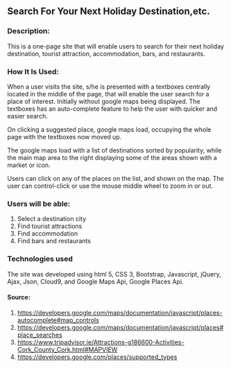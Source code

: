 ## Search For Your Next Holiday Destination,etc.

### Description:
This is a one-page site that will enable users to search for their next holiday destination, tourist attraction, accommodation, bars, and restaurants.

### How It Is Used:
When a user visits the site, s/he is presented with a textboxes centrally located in the middle of the page, that will enable the user search for a place of interest. Initially without google maps being displayed.
The textboxes has an auto-complete feature to help the user with quicker and easier search.

On clicking a suggested place,  google maps load, occupying the whole page with the textboxes now moved up.

The google maps load with a list of destinations sorted by popularity, while the main map area to the right displaying some of the areas shown with a market or icon.

Users can click on any of the places on the list, and shown on the map. The user can control-click or use the mouse middle wheel to zoom in or out.

### Users will be able:
1. Select a destination city
2. Find tourist attractions
3. Find accommodation
4. Find bars and restaurants

### Technologies used
The site was developed using html 5, CSS 3, Bootstrap, Javascript, jQuery, Ajax, Json, Cloud9, and Google Maps Api, Google Places Api.

#### Source:
1. https://developers.google.com/maps/documentation/javascript/places-autocomplete#map_controls
2. https://developers.google.com/maps/documentation/javascript/places#place_searches
3. https://www.tripadvisor.ie/Attractions-g186600-Activities-Cork_County_Cork.html#MAPVIEW
4. https://developers.google.com/places/supported_types